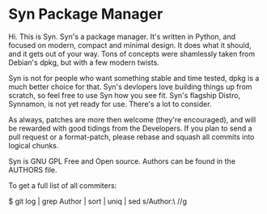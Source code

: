 Syn Package Manager
=====================

Hi. This is Syn. Syn's a package manager. It's written in Python, and focused on modern, compact and minimal design. It does what it should, and it gets out of your way. Tons of concepts were shamlessly taken from Debian's dpkg, but with a few modern twists. 

Syn is not for people who want something stable and time tested, dpkg is a much better choice for that. Syn's devlopers love building things up from scratch, so feel free to use Syn how you see fit. Syn's flagship Distro, Synnamon, is not yet ready for use. There's a lot to consider. 

As always, patches are more then welcome (they're encouraged), and will be rewarded with good tidings from the Developers. If you plan to send a pull request or a format-patch, please rebase and squash all commits into logical chunks.

Syn is GNU GPL Free and Open source. Authors can be found in the AUTHORS file.

To get a full list of all commiters:

$ git log | grep Author | sort | uniq | sed s/Author:\ //g
